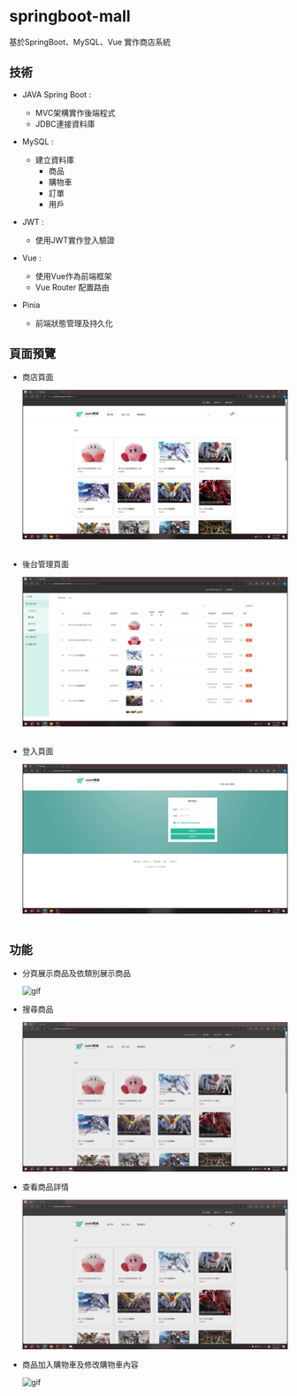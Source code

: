 # springboot-mall
基於SpringBoot、MySQL、Vue 實作商店系統


## 技術
- JAVA Spring Boot :
  - MVC架構實作後端程式
  - JDBC連接資料庫
    
- MySQL :
  - 建立資料庫
    - 商品
    - 購物車
    - 訂單
    - 用戶
    
- JWT :
  - 使用JWT實作登入驗證
 
- Vue :
  - 使用Vue作為前端框架
  - Vue Router 配置路由

- Pinia
  - 前端狀態管理及持久化

## 頁面預覽

* 商店頁面

  <img src="https://github.com/justinwu1220/springboot-mall/blob/main/img/1.png" >
  <br/><br/>
  
* 後台管理頁面

  <img src="https://github.com/justinwu1220/springboot-mall/blob/main/img/2.png" >
  <br/><br/>

* 登入頁面
  
  <img src="https://github.com/justinwu1220/springboot-mall/blob/main/img/4.png" >
  <br/><br/>

## 功能

* 分頁展示商品及依類別展示商品

  ![gif](https://github.com/justinwu1220/springboot-mall/blob/main/img/1.gif)

* 搜尋商品

  ![gif](https://github.com/justinwu1220/springboot-mall/blob/main/img/2.gif)

* 查看商品詳情

  ![gif](https://github.com/justinwu1220/springboot-mall/blob/main/img/3.gif)

* 商品加入購物車及修改購物車內容

  ![gif](https://github.com/justinwu1220/springboot-mall/blob/main/img/4.gif)


